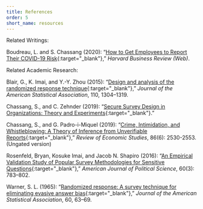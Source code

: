 ```yaml
---
title: References
order: 5
short_name: resources
---
```

Related Writings: 

Boudreau, L. and S. Chassang (2020): “[How to Get Employees to Report Their COVID-19 Risk](https://hbr.org/2020/08/how-to-get-employees-to-report-their-covid-19-risk){:target="_blank"},” *Harvard Business Review (Web)*.

Related Academic Research: 

Blair, G., K. Imai, and Y.-Y. Zhou (2015): “[Design and analysis of the randomized response technique](https://doi.org/10.1080/01621459.2015.1050028){:target="_blank"},” *Journal of the American Statistical Association*, 110, 1304–1319.

Chassang, S., and C. Zehnder (2019): “[Secure Survey Design in Organizations: Theory and Experiments](https://www.sylvainchassang.org/assets/papers/secure_survey_design.pdf){:target="_blank"}.” 

Chassang, S., and G. Padro-i-Miquel (2019): “[Crime, Intimidation, and Whistleblowing: A Theory of Inference from Unverifiable Reports](https://www.sylvainchassang.org/assets/papers/crime_intimidation_whistleblowing.pdf){:target="_blank"},” *Review of Economic Studies*, 86(6): 2530-2553. (Ungated version)

Rosenfeld, Bryan, Kosuke Imai, and Jacob N. Shapiro (2016): “[An Empirical Validation Study of Popular Survey Methodologies for Sensitive Questions](https://imai.fas.harvard.edu/research/files/validate.pdf){:target="_blank"},” *American Journal of Political Science*, 60(3): 783–802. 

Warner, S. L. (1965): “[Randomized response: A survey technique for eliminating evasive answer bias](https://doi.org/10.1080/01621459.1965.10480775){:target="_blank"},” *Journal of the American Statistical Association*, 60, 63–69.
